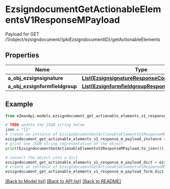 # EzsigndocumentGetActionableElementsV1ResponseMPayload

Payload for GET /1/object/ezsigndocument/{pkiEzsigndocumentID}/getActionableElements

## Properties

Name | Type | Description | Notes
------------ | ------------- | ------------- | -------------
**a_obj_ezsignsignature** | [**List[EzsignsignatureResponseCompound]**](EzsignsignatureResponseCompound.md) |  | 
**a_obj_ezsignformfieldgroup** | [**List[EzsignformfieldgroupResponseCompound]**](EzsignformfieldgroupResponseCompound.md) |  | 

## Example

```python
from eZmaxApi.models.ezsigndocument_get_actionable_elements_v1_response_m_payload import EzsigndocumentGetActionableElementsV1ResponseMPayload

# TODO update the JSON string below
json = "{}"
# create an instance of EzsigndocumentGetActionableElementsV1ResponseMPayload from a JSON string
ezsigndocument_get_actionable_elements_v1_response_m_payload_instance = EzsigndocumentGetActionableElementsV1ResponseMPayload.from_json(json)
# print the JSON string representation of the object
print(EzsigndocumentGetActionableElementsV1ResponseMPayload.to_json())

# convert the object into a dict
ezsigndocument_get_actionable_elements_v1_response_m_payload_dict = ezsigndocument_get_actionable_elements_v1_response_m_payload_instance.to_dict()
# create an instance of EzsigndocumentGetActionableElementsV1ResponseMPayload from a dict
ezsigndocument_get_actionable_elements_v1_response_m_payload_form_dict = ezsigndocument_get_actionable_elements_v1_response_m_payload.from_dict(ezsigndocument_get_actionable_elements_v1_response_m_payload_dict)
```
[[Back to Model list]](../README.md#documentation-for-models) [[Back to API list]](../README.md#documentation-for-api-endpoints) [[Back to README]](../README.md)


